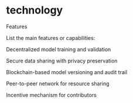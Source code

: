 # technology
Features

List the main features or capabilities:

Decentralized model training and validation

Secure data sharing with privacy preservation

Blockchain-based model versioning and audit trail

Peer-to-peer network for resource sharing

Incentive mechanism for contributors
